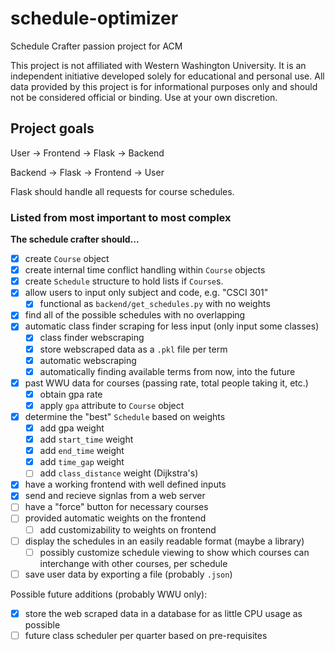 # schedule-optimizer

Schedule Crafter passion project for ACM

This project is not affiliated with Western Washington University.
It is an independent initiative developed solely for educational
and personal use. All data provided by this project is for
informational purposes only and should not be considered official
or binding. Use at your own discretion.

## Project goals

User → Frontend → Flask → Backend

Backend → Flask → Frontend → User

Flask should handle all requests for course schedules.

### Listed from most important to most complex

**The schedule crafter should...**

- [x] create `Course` object
- [x] create internal time conflict handling within `Course` objects
- [x] create `Schedule` structure to hold lists if `Course`s.
- [x] allow users to input only subject and code, e.g. "CSCI 301"
    - [x] functional as `backend/get_schedules.py` with no weights
- [x] find all of the possible schedules with no overlapping
- [x] automatic class finder scraping for less input (only input some classes)
    - [x] class finder webscraping
    - [x] store webscraped data as a `.pkl` file per term
    - [x] automatic webscraping
    - [x] automatically finding available terms from now, into the future
- [x] past WWU data for courses (passing rate, total people taking it, etc.)
    - [x] obtain gpa rate
    - [x] apply `gpa` attribute to `Course` object
- [x] determine the "best" `Schedule` based on weights
    - [x] add gpa weight
    - [x] add `start_time` weight
    - [x] add `end_time` weight
    - [x] add `time_gap` weight
    - [ ] add `class_distance` weight (Dijkstra's)
- [x] have a working frontend with well defined inputs
- [x] send and recieve signlas from a web server
- [ ] have a "force" button for necessary courses
- [ ] provided automatic weights on the frontend
    - [ ] add customizability to weights on frontend
- [ ] display the schedules in an easily readable format (maybe a library)
    - [ ] possibly customize schedule viewing to show which courses can interchange with other courses, per schedule
- [ ] save user data by exporting a file (probably `.json`)

Possible future additions (probably WWU only):
- [x] store the web scraped data in a database for as little CPU usage as possible
- [ ] future class scheduler per quarter based on pre-requisites
